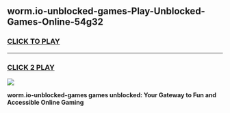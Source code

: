 
## worm.io-unblocked-games-Play-Unblocked-Games-Online-54g32
<h3>
<a href="https://premium76.site?title=worm.io-unblocked-games&ref=25A">CLICK TO PLAY</a></h3>
<hr>

<h3>
<a href="https://premium76.site?title=worm.io-unblocked-games&ref=25A">CLICK 2 PLAY</a>
  
</h3>

<a href="https://premium76.site?title=worm.io-unblocked-games&ref=25A"><img src="https://clearcache.store/games.png"></a>


**worm.io-unblocked-games games unblocked: Your Gateway to Fun and Accessible Online Gaming**
